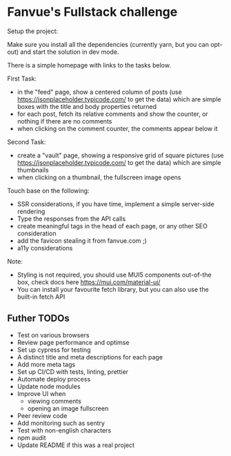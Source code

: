 # Fanvue's Fullstack challenge

Setup the project:

Make sure you install all the dependencies (currently yarn, but you can opt-out) and start the solution in dev mode.

There is a simple homepage with links to the tasks below.

First Task:

- in the "feed" page, show a centered column of posts (use https://jsonplaceholder.typicode.com/ to get the data) which are simple boxes with the title and body properties returned
- for each post, fetch its relative comments and show the counter, or nothing if there are no comments
- when clicking on the comment counter, the comments appear below it

Second Task:

- create a "vault" page, showing a responsive grid of square pictures (use https://jsonplaceholder.typicode.com/ to get the data) which are simple thumbnails
- when clicking on a thumbnail, the fullscreen image opens

Touch base on the following:

- SSR considerations, if you have time, implement a simple server-side rendering
- Type the responses from the API calls
- create meaningful tags in the head of each page, or any other SEO consideration
- add the favicon stealing it from fanvue.com ;)
- a11y considerations

Note:

- Styling is not required, you should use MUI5 components out-of-the box, check docs here https://mui.com/material-ui/
- You can install your favourite fetch library, but you can also use the built-in fetch API

## Futher TODOs

- Test on various browsers
- Review page performance and optimse
- Set up cypress for testing
- A distinct title and meta descriptions for each page
- Add more meta tags
- Set up CI/CD with tests, linting, prettier
- Automate deploy process
- Update node modules
- Improve UI when
  + viewing comments
  + opening an image fullscreen
- Peer review code
- Add monitoring such as sentry
- Test with non-english characters
- npm audit
- Update README if this was a real project

